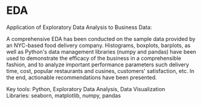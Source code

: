 # EDA
Application of Exploratory Data Analysis to Business Data: <br>

A comprehensive EDA has been conducted on the sample data provided by an NYC-based food delivery company. Histograms, boxplots, barplots, 
as well as Python's data management libraries (numpy and pandas) have been used to demonstrate the efficacy of the business in a 
comprehensible fashion, and to analyze important performance parameters such delivery time, cost, popular restaurants and cusines, customers'
satisfaction, etc. In the end, actionable recommendations have been presented. <br>

Key tools: Python, Exploratory Data Analysis, Data Visualization <br>
Libraries: seaborn, matplotlib, numpy, pandas
